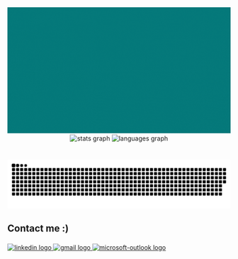 <div align="center">
  <img src="https://github.com/DevAnaBeatriz/DevAnaBeatriz/blob/main/myprofile.gif"  />
</div>

<div align="center">
  <img src="https://github-readme-stats.vercel.app/api?username=DevAnaBeatriz&hide_title=false&hide_rank=false&show_icons=true&include_all_commits=true&count_private=true&disable_animations=false&theme=dracula&locale=en&hide_border=false&order=1" height="150" alt="stats graph"  />
  <img src="https://github-readme-stats.vercel.app/api/top-langs?username=DevAnaBeatriz&locale=en&hide_title=false&layout=compact&card_width=320&langs_count=5&theme=dracula&hide_border=false&order=2" height="150" alt="languages graph"  />
</div>

###
###

<br clear="both">

<img src="https://raw.githubusercontent.com/DevAnaBeatriz/DevAnaBeatriz/output/snake.svg" alt="Snake animation" />

###

<h2 align="left">Contact me :)</h2>

###

<div align="left">
  <a href="https://www.linkedin.com/in/ana-beatriz-martins-batista/" target="_blank">
    <img src="https://img.shields.io/static/v1?message=LinkedIn&logo=linkedin&label=&color=0077B5&logoColor=white&labelColor=&style=flat" height="35" alt="linkedin logo"  />
  </a>
  <a href="mailto:ana.mb236@gmail.com" target="_blank">
    <img src="https://img.shields.io/static/v1?message=Gmail&logo=gmail&label=&color=D14836&logoColor=white&labelColor=&style=flat" height="35" alt="gmail logo"  />
  </a>
  <a href="mailto:ana.batista115@etec.sp.gov.br" target="_blank">
    <img src="https://img.shields.io/static/v1?message=Outlook&logo=microsoft-outlook&label=&color=0078D4&logoColor=white&labelColor=&style=flat" height="35" alt="microsoft-outlook logo"  />
  </a>
</div>

###


